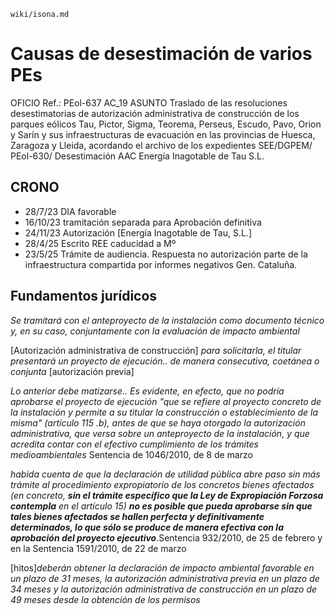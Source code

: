 `wiki/isona.md`
# Causas de desestimación de varios PEs
OFICIO Ref.: PEol-637 AC_19 ASUNTO Traslado de las resoluciones desestimatorias de autorización administrativa de construcción de los parques eólicos Tau, Pictor, Sigma, Teorema, Perseus, Escudo, Pavo, Orion y Sarín y sus infraestructuras de evacuación en las provincias de Huesca, Zaragoza y Lleida, acordando el archivo de los expedientes SEE/DGPEM/ PEol-630/ Desestimación AAC Energía Inagotable de Tau S.L.

## CRONO
-  28/7/23 DIA favorable
-  16/10/23 tramitación separada para Aprobación definitiva
- 24/11/23 Autorización [Energía Inagotable de Tau, S.L.]
- 28/4/25  Escrito REE caducidad a Mº
- 23/5/25 Trámite de audiencia. Respuesta no autorización parte de la infraestructura compartida por informes negativos Gen. Cataluña.

## Fundamentos jurídicos
*Se tramitará con el anteproyecto de la instalación como documento técnico y, en su caso, conjuntamente con la evaluación de impacto ambiental*

[Autorización administrativa de construcción] *para solicitarla, el titular presentará un proyecto de ejecución.. de manera consecutiva, coetánea o conjunta* [autorización previa]

*Lo anterior debe matizarse.. Es evidente, en efecto, que no podría aprobarse el proyecto de ejecución "que se refiere al proyecto concreto de la instalación y permite a su titular la construcción o establecimiento de la misma" (artículo 115 .b), antes de que se haya otorgado la autorización administrativa, que versa sobre un anteproyecto de la instalación, y que acredita contar con el efectivo cumplimiento de los trámites medioambientales* Sentencia de 1046/2010, de 8 de marzo

*habida cuenta de que la declaración de utilidad pública abre paso sin más trámite al procedimiento expropiatorio de los concretos bienes afectados (en concreto, **sin el trámite específico que la Ley de Expropiación Forzosa contempla** en el artículo 15) **no es posible que pueda aprobarse sin que tales bienes afectados se hallen perfecta y definitivamente determinados, lo que sólo se produce de manera efectiva con la aprobación del proyecto ejecutivo***.Sentencia 932/2010, de 25 de febrero y en la Sentencia 1591/2010, de 22 de marzo

[hitos]*deberán obtener la declaración de impacto ambiental favorable en un plazo de 31 meses, la autorización administrativa previa en un plazo de 34 meses y la autorización administrativa de construcción en un plazo de 49 meses desde la obtención de los permisos*